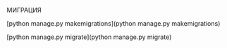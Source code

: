 
МИГРАЦИЯ


[python manage.py makemigrations](python manage.py makemigrations)

[python manage.py migrate](python manage.py migrate)